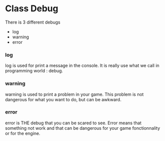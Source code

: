 # Class Debug

There is 3 different debugs

* log
* warning
* error



### log

log is used for print a message in the console. It is really use what we call in programming world : debug.



### warning

warning is used to print a problem in your game. This problem is not dangerous for what you want to do, but can be awkward.



### error

error is THE debug that you can be scared to see. Error means that something not work and that can be dangerous for your game fonctionnality or for the engine.
